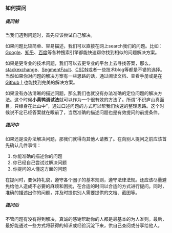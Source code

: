 ### 如何提问

##### 提问前

当我们遇到问题时，首先应该尝试自己解决。

如果问题比较简单、容易描述，我们可以直接在网上search我们的问题。比如：[Google](https://www.baidu.com/link?url=XM6Qwff568GsRc-KwG_-oB2SOTTMLH-5AnHyQKqpNPUD_kiXWicZwZkpgKFuOz5Z&wd=&eqid=e5b47e2900058da9000000065c7e26c4)、[知乎](https://www.zhihu.com/)、[百度](https://www.baidu.com/)等各种搜索引擎都能快速帮你找到相似的问题解决方案。

如果是更专业的技术问题，我们可以去更专业的平台上去寻找答案，那么，[stackexchange](https://segmentfault.com/)、[SegmentFault](https://stackexchange.com/)、[CSDN](https://www.csdn.net/)或者一些技术blog等都是不错的选择。当然如果你对问题的解决方案有一些思路的话，通过阅读文档、查看手册或是在[Github](https://github.com/)上也能找到完美的解决方案。

如果没有办法清晰的描述问题，那么我们也就没有办法准确的定位问题的解决方法。这个时候**小黄鸭调试法**就可以作为一个很有效的方法了。所谓“不识庐山真面目，只缘身在此山中”，通过口述问题的方式可以帮我们快速的整理思路。这个时候说不定已经答案就在眼前了，当然准确的描述问题也是有效提问的前提条件。

##### 提问中

如果还是没办法解决问题，那我们就得向其他人请教了。在向别人提问之前应该首先确认几件事情：

1. 你能准确的描述你的问题
2. 你已经自己尝试过解决问题
3. 你提问的人懂这方面的问题

在提问时，要保持礼貌，遵守各个圈子的基本规则，遵守法律法规。还应该尽量避免给他人造成不必要的麻烦和困扰，在合适的时间以合适的方式进行提问。同时，准确的描述出你的问题，并及时提供别人需要提供的文档、截图等。

##### 提问后

不管问题有没有得到解决，真诚的感谢帮助你的人都是最基本的为人准则。最后，最好能通过一些方式将获得的知识或经验沉淀下来，供自己查阅或分享给他人。

